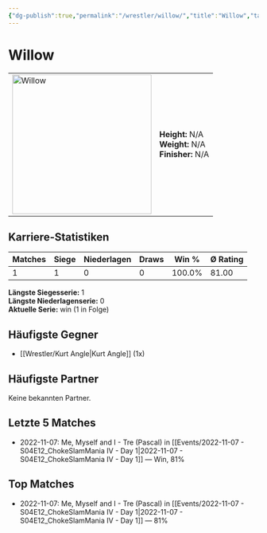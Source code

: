 ```yaml
---
{"dg-publish":true,"permalink":"/wrestler/willow/","title":"Willow","tags":["wrestler"],"noteIcon":""}
---
```



# Willow

<table>
        <tr>
        <td><img src="https://github.com/CptSpaulding1980/choke-slam-wrestling/releases/download/images/Willow.png" width="280" alt="Willow"></td>
        <td>
        <b>Height:</b> N/A<br>
        <b>Weight:</b> N/A<br>
        <b>Finisher:</b> N/A<br>
        </td>
        </tr>
        </table>
        

## Karriere-Statistiken

| Matches | Siege | Niederlagen | Draws | Win % | Ø Rating |
|---------|-------|-------------|-------|-------|-----------|
| 1 | 1 | 0 | 0 | 100.0% | 81.00 |

**Längste Siegesserie:** 1<br>**Längste Niederlagenserie:** 0<br>**Aktuelle Serie:** win (1 in Folge)


## Häufigste Gegner
- [[Wrestler/Kurt Angle\|Kurt Angle]] (1x)

## Häufigste Partner
Keine bekannten Partner.

## Letzte 5 Matches
- 2022-11-07: Me, Myself and I - Tre (Pascal) in [[Events/2022-11-07 - S04E12_ChokeSlamMania IV - Day 1\|2022-11-07 - S04E12_ChokeSlamMania IV - Day 1]] — Win, 81%

## Top Matches
- 2022-11-07: Me, Myself and I - Tre (Pascal) in [[Events/2022-11-07 - S04E12_ChokeSlamMania IV - Day 1\|2022-11-07 - S04E12_ChokeSlamMania IV - Day 1]] — 81%
